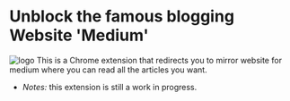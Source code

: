 # Unblock the famous blogging Website 'Medium'
<img src="/repository/assets/icon128.png" alt="logo">
This is a Chrome extension that redirects you to mirror website for medium where you can read all the articles you want.

- *Notes:* this extension is still a work in progress.
